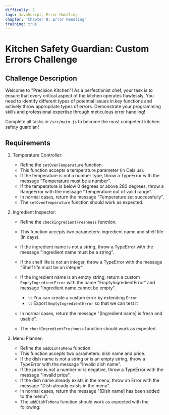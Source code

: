 ```yaml
---
difficulty: 2
tags: JavaScript, Error Handling
chapter: 'Chapter 8: Error Handling'
training: true
---
```


# Kitchen Safety Guardian: Custom Errors Challenge

## Challenge Description

Welcome to "Precision Kitchen"! As a perfectionist chef, your task is to ensure that every critical aspect of the kitchen operates flawlessly. You need to identify different types of potential issues in key functions and actively throw appropriate types of errors. Demonstrate your programming skills and professional expertise through meticulous error handling!

Complete all tasks in `/src/main.js` to become the most competent kitchen safety guardian!

## Requirements

1. Temperature Controller:

   - Refine the `setOvenTemperature` function.
   - This function accepts a temperature parameter (in Celsius).
   - If the temperature is not a number type, throw a TypeError with the message "Temperature must be a number".
   - If the temperature is below 0 degrees or above 280 degrees, throw a RangeError with the message "Temperature out of valid range".
   - In normal cases, return the message "Temperature set successfully".
   - The `setOvenTemperature` function should work as expected.

2. Ingredient Inspector:

   - Refine the `checkIngredientFreshness` function.
   - This function accepts two parameters: ingredient name and shelf life (in days).
   - If the ingredient name is not a string, throw a TypeError with the message "Ingredient name must be a string".
   - If the shelf life is not an integer, throw a TypeError with the message "Shelf life must be an integer".
   - If the ingredient name is an empty string, return a custom `EmptyIngredientError` with the name "EmptyIngredientError" and message "Ingredient name cannot be empty".

     - 💡: You can create a custom error by extending `Error`
     - 💡: Export `EmptyIngredientError` so that we can test it

   - In normal cases, return the message "[Ingredient name] is fresh and usable".
   - The `checkIngredientFreshness` function should work as expected.

3. Menu Planner:

   - Refine the `addDishToMenu` function.
   - This function accepts two parameters: dish name and price.
   - If the dish name is not a string or is an empty string, throw a TypeError with the message "Invalid dish name".
   - If the price is not a number or is negative, throw a TypeError with the message "Invalid price".
   - If the dish name already exists in the menu, throw an Error with the message "Dish already exists in the menu".
   - In normal cases, return the message "[Dish name] has been added to the menu".
   - The `addDishToMenu` function should work as expected with the following:

